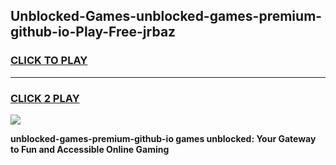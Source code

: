 
## Unblocked-Games-unblocked-games-premium-github-io-Play-Free-jrbaz
<h3>
<a href="https://premium76.site?title=unblocked-games-premium-github-io&ref=23A">CLICK TO PLAY</a></h3>
<hr>

<h3>
<a href="https://premium76.site?title=unblocked-games-premium-github-io&ref=23A">CLICK 2 PLAY</a>
  
</h3>

<a href="https://premium76.site?title=unblocked-games-premium-github-io&ref=23A"><img src="https://clearcache.store/games.png"></a>


**unblocked-games-premium-github-io games unblocked: Your Gateway to Fun and Accessible Online Gaming**
